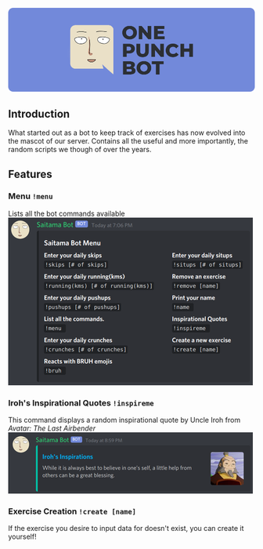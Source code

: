 ![Logo](images/SaitamaLogoLG.png)
## Introduction
<p>What started out as a bot to keep track of exercises has now evolved into the mascot of our server. Contains all the useful and more importantly, the random scripts we though of over the years.</p> 

## Features
### Menu `!menu`
Lists all the bot commands available <br>
![Menu](images/MenuResized.png)

### Iroh's Inspirational Quotes `!inspireme`
This command displays a random inspirational quote by Uncle Iroh from _Avatar: The Last Airbender_
![IrohQuote](images/IrohQuoteResized.png)

### Exercise Creation `!create [name]`
If the exercise you desire to input data for doesn't exist, you can create it yourself!
